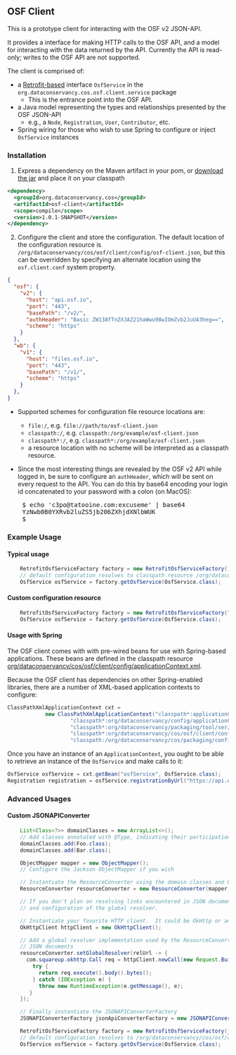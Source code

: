 ## OSF Client

This is a prototype client for interacting with the OSF v2 JSON-API.  

It provides a interface for making HTTP calls to the OSF API, and a model for interacting with the data returned by the API.  Currently the API is read-only; writes to the OSF API are not supported.

The client is comprised of:

* a [Retrofit-based](http://square.github.io/retrofit/) interface `OsfService` in the `org.dataconservancy.cos.osf.client.service` package
    * This is the entrance point into the OSF API. 
* a Java model representing the types and relationships presented by the OSF JSON-API
    * e.g., a `Node`, `Registration`, `User`, `Contributor`, etc.
* Spring wiring for those who wish to use Spring to configure or inject `OsfService` instances

### Installation

1. Express a dependency on the Maven artifact in your pom, or [download the jar](http://maven.dataconservancy.org/public/snapshots/org/dataconservancy/cos/osf-client/) and place it on your classpath
```xml
<dependency>
  <groupId>org.dataconservancy.cos</groupId>
  <artifactId>osf-client</artifactId>
  <scope>compile</scope>
  <version>1.0.1-SNAPSHOT</version>
</dependency>
```
2. Configure the client and store the configuration.  The default location of the configuration resource is `/org/dataconservancy/cos/osf/client/config/osf-client.json`, but this can be overridden by specifying an alternate location using the `osf.client.conf` system property.
```json
{
  "osf": {
    "v2": {
      "host": "api.osf.io",
      "port": "443",
      "basePath": "/v2/",
      "authHeader": "Basic ZW138fTnZXJAZ21haWwu98wIOmZvb2JuU43heg==",
      "scheme": "https"
    }
  },
  "wb": {
    "v1": {
      "host": "files.osf.io",
      "port": "443",
      "basePath": "/v1/",
      "scheme": "https"
    }
  },
}
```

* Supported schemes for configuration file resource locations are:
    * `file:/`, e.g. `file://path/to/osf-client.json`
    * `classpath:/`, e.g. `classpath:/org/example/osf-client.json`
    * `classpath*:/`, e.g. `classpath*:/org/example/osf-client.json`
    * a resource location with no scheme will be interpreted as a classpath resource.  
     
* Since the most interesting things are revealed by the OSF v2 API while logged in, be sure to configure an `authHeader`, which will be sent on every request to the API.  You can do this by base64 encoding your login id concatenated to your password with a colon (on MacOS):
<pre>
    $ echo 'c3po@tatooine.com:excuseme' | base64
    YzNwb0B0YXRvb2luZS5jb206ZXhjdXNlbWUK
    $
</pre>

### Example Usage

#### Typical usage
```java
    RetrofitOsfServiceFactory factory = new RetrofitOsfServiceFactory();
    // default configuration resolves to classpath resource /org/dataconservancy/cos/osf/client/config/osf-client.json
    OsfService osfService = factory.getOsfService(OsfService.class);
```
#### Custom configuration resource
```java
    RetrofitOsfServiceFactory factory = new RetrofitOsfServiceFactory("file:///path/to/custom-client-config.json");
    OsfService osfService = factory.getOsfService(OsfService.class);
```
#### Usage with Spring

The OSF client comes with with pre-wired beans for use with Spring-based applications.  These beans are defined in the classpath resource [org/dataconservancy/cos/osf/client/config/applicationContext.xml](src/main/resources/org/dataconservancy/cos/osf/client/config/applicationContext.xml).  

Because the OSF client has dependencies on other Spring-enabled libraries, there are a number of XML-based application contexts to configure:
```java
ClassPathXmlApplicationContext cxt =
            new ClassPathXmlApplicationContext("classpath*:applicationContext.xml",
                    "classpath*:org/dataconservancy/config/applicationContext.xml",
                    "classpath*:org/dataconservancy/packaging/tool/ser/config/applicationContext.xml",
                    "classpath*:org/dataconservancy/cos/osf/client/config/applicationContext.xml",
                    "classpath:/org/dataconservancy/cos/packaging/config/applicationContext.xml");
```

Once you have an instance of an `ApplicationContext`, you ought to be able to retrieve an instance of the `OsfService` and make calls to it:
```java
OsfService osfService = cxt.getBean("osfService", OsfService.class);
Registration registration = osfService.registrationByUrl("https://api.osf.io/v2/registrations/0zqbo/").execute().body();
```
### Advanced Usages

#### Custom JSONAPIConverter
```java
    List<Class<?>> domainClasses = new ArrayList<>();
    // Add classes annotated with @Type, indicating their participation in the JSON-API Converter framework
    domainClasses.add(Foo.class);
    domainClasses.add(Bar.class);

    ObjectMapper mapper = new ObjectMapper();
    // Configure the Jackson ObjectMapper if you wish

    // Instantiate the ResourceConverter using the domain classes and ObjectMapper
    ResourceConverter resourceConverter = new ResourceConverter(mapper, domainClasses.toArray(new Class[]{}));

    // If you don't plan on resolving links encountered in JSON documents, you can skip the instantiation
    // and configuration of the global resolver.

    // Instantiate your favorite HTTP client.  It could be OkHttp or any other library.
    OkHttpClient httpClient = new OkHttpClient();

    // Add a global resolver implementation used by the ResourceConverter to resolve URLs encountered in
    // JSON documents
    resourceConverter.setGlobalResolver(relUrl -> {
      com.squareup.okhttp.Call req = httpClient.newCall(new Request.Builder().url(relUrl).build());
        try {
          return req.execute().body().bytes();
        } catch (IOException e) {
          throw new RuntimeException(e.getMessage(), e);
       }
    });

    // Finally instantiate the JSONAPIConverterFactory
    JSONAPIConverterFactory jsonApiConverterFactory = new JSONAPIConverterFactory(resourceConverter);

    RetrofitOsfServiceFactory factory = new RetrofitOsfServiceFactory(jsonApiConverterFactory);
    // default configuration resolves to /org/dataconservancy/cos/osf/client/config/osf-client.json
    OsfService osfService = factory.getOsfService(OsfService.class);
```